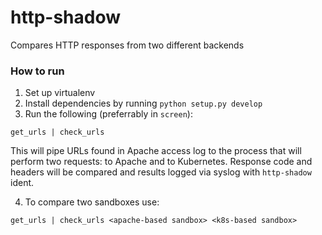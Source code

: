# http-shadow
Compares HTTP responses from two different backends

### How to run

1. Set up virtualenv
2. Install dependencies by running `python setup.py develop`
3. Run the following (preferrably in `screen`):

```
get_urls | check_urls
```

This will pipe URLs found in Apache access log to the process that will perform two requests: to Apache and to Kubernetes. Response code and headers will be compared and results logged via syslog with `http-shadow` ident. 

4. To compare two sandboxes use:
```
get_urls | check_urls <apache-based sandbox> <k8s-based sandbox>
```

